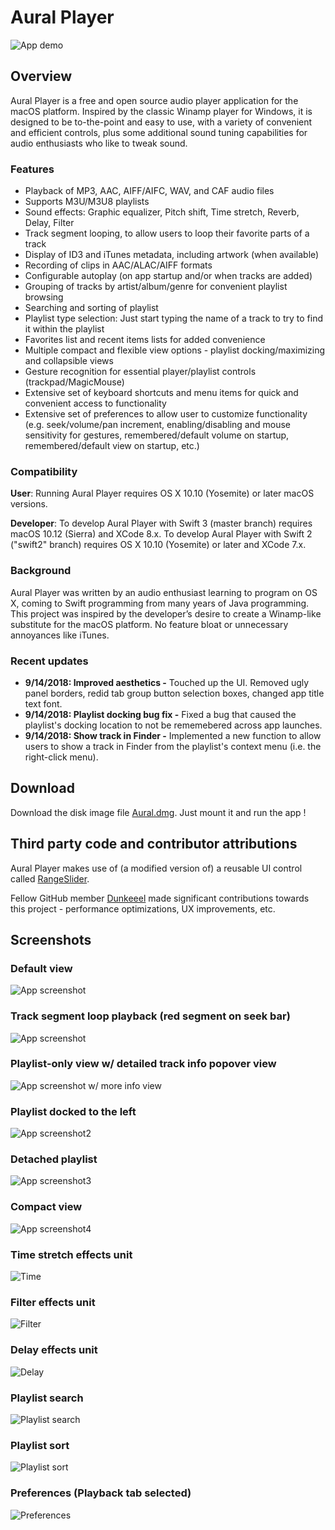 # Aural Player

![App demo](/Documentation/Demos/mainDemo.gif?raw=true "App demo")

## Overview

Aural Player is a free and open source audio player application for the macOS platform. Inspired by the classic Winamp player for Windows, it is designed to be to-the-point and easy to use, with a variety of convenient and efficient controls, plus some additional sound tuning capabilities for audio enthusiasts who like to tweak sound.

### Features

- Playback of MP3, AAC, AIFF/AIFC, WAV, and CAF audio files
- Supports M3U/M3U8 playlists
- Sound effects: Graphic equalizer, Pitch shift, Time stretch, Reverb, Delay, Filter
- Track segment looping, to allow users to loop their favorite parts of a track
- Display of ID3 and iTunes metadata, including artwork (when available)
- Recording of clips in AAC/ALAC/AIFF formats
- Configurable autoplay (on app startup and/or when tracks are added)
- Grouping of tracks by artist/album/genre for convenient playlist browsing
- Searching and sorting of playlist
- Playlist type selection: Just start typing the name of a track to try to find it within the playlist
- Favorites list and recent items lists for added convenience
- Multiple compact and flexible view options - playlist docking/maximizing and collapsible views
- Gesture recognition for essential player/playlist controls (trackpad/MagicMouse)
- Extensive set of keyboard shortcuts and menu items for quick and convenient access to functionality
- Extensive set of preferences to allow user to customize functionality (e.g. seek/volume/pan increment, enabling/disabling and mouse sensitivity for gestures, remembered/default volume on startup, remembered/default view on startup, etc.)

### Compatibility

**User**: Running Aural Player requires OS X 10.10 (Yosemite) or later macOS versions.

**Developer**: To develop Aural Player with Swift 3 (master branch) requires macOS 10.12 (Sierra) and XCode 8.x. To develop Aural Player with Swift 2 ("swift2" branch) requires OS X 10.10 (Yosemite) or later and XCode 7.x.

### Background

Aural Player was written by an audio enthusiast learning to program on OS X, coming to Swift programming from many years of Java programming. This project was inspired by the developer’s desire to create a Winamp-like substitute for the macOS platform. No feature bloat or unnecessary annoyances like iTunes.

### Recent updates

- **9/14/2018: Improved aesthetics -** Touched up the UI. Removed ugly panel borders, redid tab group button selection boxes, changed app title text font.
- **9/14/2018: Playlist docking bug fix -** Fixed a bug that caused the playlist's docking location to not be rememebered across app launches.
- **9/14/2018: Show track in Finder -** Implemented a new function to allow users to show a track in Finder from the playlist's context menu (i.e. the right-click menu).

## Download

Download the disk image file [Aural.dmg](https://github.com/maculateConception/aural-player/blob/master/Aural.dmg?raw=true). Just mount it and run the app !

## Third party code and contributor attributions

Aural Player makes use of (a modified version of) a reusable UI control called [RangeSlider](https://github.com/matthewreagan/RangeSlider).

Fellow GitHub member [Dunkeeel](https://github.com/Dunkeeel) made significant contributions towards this project - performance optimizations, UX improvements, etc.

## Screenshots

### Default view

![App screenshot](/Documentation/Screenshots/Default.png?raw=true "App screenshot")

### Track segment loop playback (red segment on seek bar)

![App screenshot](/Documentation/Screenshots/SegmentLoop.png?raw=true "Track segment loop playback")

### Playlist-only view w/ detailed track info popover view

![App screenshot w/ more info view](/Documentation/Screenshots/DetailedInfo.png?raw=true "More Info")

### Playlist docked to the left

![App screenshot2](/Documentation/Screenshots/DockedLeft.png?raw=true "App screenshot2")

### Detached playlist

![App screenshot3](/Documentation/Screenshots/DetachedPlaylist.png?raw=true "App screenshot3")

### Compact view

![App screenshot4](/Documentation/Screenshots/Compact.png?raw=true "App screenshot4")

### Time stretch effects unit

![Time](/Documentation/Screenshots/Time.png?raw=true "Time Stretch")

### Filter effects unit

![Filter](/Documentation/Screenshots/Filter.png?raw=true "Filter")

### Delay effects unit

![Delay](/Documentation/Screenshots/Delay.png?raw=true "Delay")

### Playlist search

![Playlist search](/Documentation/Screenshots/Search.png?raw=true "Delay")

### Playlist sort

![Playlist sort](/Documentation/Screenshots/Sort.png?raw=true "Delay")

### Preferences (Playback tab selected)

![Preferences](/Documentation/Screenshots/Preferences-Playback.png?raw=true "Delay")



